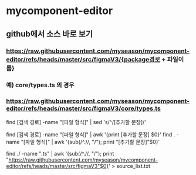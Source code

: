 # mycomponent-editor


## github에서 소스 바로 보기

### https://raw.githubusercontent.com/myseason/mycomponent-editor/refs/heads/master/src/figmaV3/{package경로 + 파일이름}
### 예) core/types.ts 의 경우
### https://raw.githubusercontent.com/myseason/mycomponent-editor/refs/heads/master/src/figmaV3/core/types.ts  



find [검색 경로] -name "[파일 형식]" | sed 's/^/[추가할 문장]/'


find [검색 경로] -name "[파일 형식]" | awk '{print [추가할 문장] $0}'
find . -name "[파일 형식]" | awk '{sub(/^\.\//, "/"); print "[추가할 문장]"$0}'

find ./ -name "*.ts*" | awk '{sub(/^\.\//, "/"); print "https://raw.githubusercontent.com/myseason/mycomponent-editor/refs/heads/master/src/figmaV3"$0}' > source_list.txt
